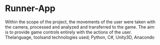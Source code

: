 # Runner-App
 Within the scope of the project, the movements of the user were taken with the camera, processed and analyzed and transferred to the game. The aim is to provide game controls entirely with the actions of the user. Thelanguage, toolsand technologies used; Python, C#, Unity3D, Anacondo
